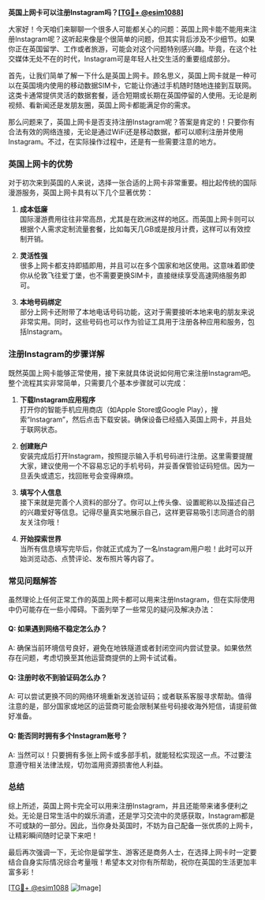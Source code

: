 **英国上网卡可以注册Instagram吗？[[TG💪+ @esim1088](https://t.me/s/esim1088)]**

大家好！今天咱们来聊聊一个很多人可能都关心的问题：英国上网卡能不能用来注册Instagram呢？这听起来像是个很简单的问题，但其实背后涉及不少细节。如果你正在英国留学、工作或者旅游，可能会对这个问题特别感兴趣。毕竟，在这个社交媒体无处不在的时代，Instagram可是年轻人社交生活的重要组成部分。

首先，让我们简单了解一下什么是英国上网卡。顾名思义，英国上网卡就是一种可以在英国境内使用的移动数据SIM卡，它能让你通过手机随时随地连接到互联网。这类卡通常提供灵活的数据套餐，适合短期或长期在英国停留的人使用。无论是刷视频、看新闻还是发朋友圈，英国上网卡都能满足你的需求。

那么问题来了，英国上网卡是否支持注册Instagram呢？答案是肯定的！只要你有合法有效的网络连接，无论是通过WiFi还是移动数据，都可以顺利注册并使用Instagram。不过，在实际操作过程中，还是有一些需要注意的地方。

### 英国上网卡的优势

对于初次来到英国的人来说，选择一张合适的上网卡非常重要。相比起传统的国际漫游服务，英国上网卡具有以下几个显著优势：

1. **成本低廉**  
   国际漫游费用往往非常高昂，尤其是在欧洲这样的地区。而英国上网卡则可以根据个人需求定制流量套餐，比如每天几GB或是按月计费，这样可以有效控制开销。

2. **灵活性强**  
   很多上网卡都支持即插即用，并且可以在多个国家和地区使用。这意味着即使你从伦敦飞往爱丁堡，也不需要更换SIM卡，直接继续享受高速网络服务即可。

3. **本地号码绑定**  
   部分上网卡还附带了本地电话号码功能，这对于需要接听本地来电的朋友来说非常实用。同时，这些号码也可以作为验证工具用于注册各种应用和服务，包括Instagram。

### 注册Instagram的步骤详解

既然英国上网卡能够正常使用，接下来就具体说说如何用它来注册Instagram吧。整个流程其实非常简单，只需要几个基本步骤就可以完成：

1. **下载Instagram应用程序**  
   打开你的智能手机应用商店（如Apple Store或Google Play），搜索“Instagram”，然后点击下载安装。确保设备已经插入英国上网卡，并且处于联网状态。

2. **创建账户**  
   安装完成后打开Instagram，按照提示输入手机号码进行注册。这里需要提醒大家，建议使用一个不容易忘记的手机号码，并妥善保管验证码短信。因为一旦丢失或遗忘，找回账号会变得麻烦。

3. **填写个人信息**  
   接下来就是完善个人资料的部分了。你可以上传头像、设置昵称以及描述自己的兴趣爱好等信息。记得尽量真实地展示自己，这样更容易吸引志同道合的朋友关注你哦！

4. **开始探索世界**  
   当所有信息填写完毕后，你就正式成为了一名Instagram用户啦！此时可以开始浏览动态、点赞评论、发布照片等内容了。

### 常见问题解答

虽然理论上任何正常工作的英国上网卡都可以用来注册Instagram，但在实际使用中仍可能存在一些小障碍。下面列举了一些常见的疑问及解决办法：

#### Q: 如果遇到网络不稳定怎么办？
A: 确保当前环境信号良好，避免在地铁隧道或者封闭空间内尝试登录。如果依然存在问题，考虑切换至其他运营商提供的上网卡试试看。

#### Q: 注册时收不到验证码怎么办？
A: 可以尝试更换不同的网络环境重新发送验证码；或者联系客服寻求帮助。值得注意的是，部分国家或地区的运营商可能会限制某些号码接收海外短信，请提前做好准备。

#### Q: 能否同时拥有多个Instagram账号？
A: 当然可以！只要拥有多张上网卡或多部手机，就能轻松实现这一点。不过要注意遵守相关法律法规，切勿滥用资源损害他人利益。

### 总结

综上所述，英国上网卡完全可以用来注册Instagram，并且还能带来诸多便利之处。无论是日常生活中的娱乐消遣，还是学习交流中的灵感获取，Instagram都是不可或缺的一部分。因此，当你身处英国时，不妨为自己配备一张优质的上网卡，让精彩瞬间随时记录下来吧！

最后再次强调一下，无论你是留学生、游客还是商务人士，在选择上网卡时一定要结合自身实际情况综合考量哦！希望本文对你有所帮助，祝你在英国的生活更加丰富多彩！

[[TG💪+ @esim1088](https://t.me/s/esim1088) ![Image](https://i.postimg.cc/4NQfJmqS/Snipaste-2025-05-13-00-14-12.png)]